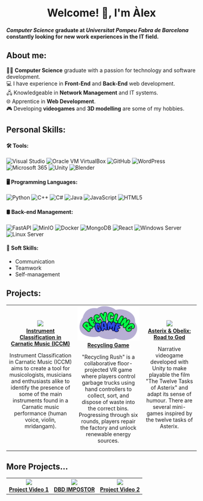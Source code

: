 # <div align="center">Welcome! 👋, I'm Àlex</div>  
#### *Computer Science* graduate at *Universitat Pompeu Fabra de Barcelona* constantly looking for new work experiences in the IT field.

## About me:
👨‍💻 **Computer Science** graduate with a passion for technology and software development.  
💻 I have experience in **Front-End** and **Back-End** web development.  
🖧 Knowledgeable in **Network Management** and IT systems.  
🌐 Apprentice in **Web Development**.  
🎮 Developing **videogames** and **3D modelling** are some of my hobbies.  

## Personal Skills:

#### 🛠️ Tools:
![Visual Studio](https://img.shields.io/badge/Visual%20Studio-5C2D91?style=flat&logo=visual%20studio&logoColor=white)  ![Oracle VM VirtualBox](https://img.shields.io/badge/VirtualBox-183A61?style=flat&logo=virtualbox&logoColor=white)  ![GitHub](https://img.shields.io/badge/GitHub-181717?style=flat&logo=github&logoColor=white)  ![WordPress](https://img.shields.io/badge/WordPress-21759B?style=flat&logo=wordpress&logoColor=white)  ![Microsoft 365](https://img.shields.io/badge/Microsoft%20365-D83B01?style=flat&logo=microsoft%20office&logoColor=white) ![Unity](https://img.shields.io/badge/Unity-000000?style=flat&logo=unity&logoColor=white)  ![Blender](https://img.shields.io/badge/Blender-000000?style=flat&logo=blender&logoColor=white)  

#### 🖥️ Programming Languages:
![Python](https://img.shields.io/badge/Python-3776AB?style=flat&logo=python&logoColor=white)  ![C++](https://img.shields.io/badge/C++-00599C?style=flat&logo=cplusplus&logoColor=white)  ![C#](https://img.shields.io/badge/C%23-239120?style=flat&logo=csharp&logoColor=white)  ![Java](https://img.shields.io/badge/Java-007396?style=flat&logo=java&logoColor=white)  ![JavaScript](https://img.shields.io/badge/JavaScript-F7DF1E?style=flat&logo=javascript&logoColor=black)  ![HTML5](https://img.shields.io/badge/HTML5-E34F26?style=flat&logo=html5&logoColor=white)  

#### 🛢 Back-end Management:
![FastAPI](https://img.shields.io/badge/FastAPI-009688?style=flat&logo=fastapi&logoColor=white)  ![MinIO](https://img.shields.io/badge/MinIO-FF3333?style=flat&logo=minio&logoColor=white)  ![Docker](https://img.shields.io/badge/Docker-2496ED?style=flat&logo=docker&logoColor=white)  ![MongoDB](https://img.shields.io/badge/MongoDB-47A248?style=flat&logo=mongodb&logoColor=white)  ![React](https://img.shields.io/badge/React-61DAFB?style=flat&logo=react&logoColor=black)  ![Windows Server](https://img.shields.io/badge/Windows%20Server-0078D6?style=flat&logo=windows&logoColor=white)  ![Linux Server](https://img.shields.io/badge/Linux%20Server-FCC624?style=flat&logo=linux&logoColor=black)  

#### 🤝 Soft Skills:
- Communication  
- Teamwork  
- Self-management  

## Projects:
<div align="center">
  <table>
    <tr>
      <td align="center">
        <a href="https://github.com/Dunxter/iccm/">
          <img src="https://github.com/Dunxter/iccm/blob/main/Carnatic-Trinity-by-S-Rajam.jpeg" width="300" />
          <br />
          <strong>Instrument Classification in Carnatic Music (ICCM)</strong>
        </a>
        <p>Instrument Classification in Carnatic Music (ICCM) aims to create a tool for musicologists, musicians and enthusiasts alike to identify the presence of some of the main instruments found in a Carnatic music performance (human voice, violin, mridangam). </p>
      </td>
      <td align="center">
        <a href="https://github.com/AlexHerreroDiaz/SI_Recycling">
          <img src="https://github.com/AlexHerreroDiaz/SI_Recycling/blob/main/logoGame.png" width="300" />
          <br />
          <strong>Recycling Game</strong>
        </a>
        <p>"Recycling Rush" is a collaborative floor-projected VR game where players control garbage trucks using hand controllers to collect, sort, and dispose of waste into the correct bins. Progressing through six rounds, players repair the factory and unlock renewable energy sources.</p>
      </td>
      <td align="center">
        <a href="https://github.com/jahanzeb1000/asterixiobelix">
          <img src="https://github.com/jahanzeb1000/asterixiobelix/blob/main/Assets/Backgrounds/IntroFons.png" width="300" />
          <br />
          <strong>Asterix & Obelix: Road to God</strong>
        </a>
        <p>Narrative videogame developed with Unity to make playable the film "The Twelve Tasks of Asterix" and adapt its sense of humour. There are several mini-games inspired by the twelve tasks of Asterix.</p>
      </td>
    </tr>
  </table>
</div>

## More Projects...

<div align="center">
  <table>
    <tr>
      <td align="center">
        <a href="https://www.youtube.com/watch?v=JQzXTE7kgvg&ab_channel=%C3%80LEXHERREROD%C3%8DAZ">
          <img src="https://img.youtube.com/vi/video_link1/0.jpg" width="300" />
          <br />
          <strong>Project Video 1</strong>
        </a>
      </td>
      <td align="center">
        <a href="https://github.com/AlexHerreroDiaz/2DGAME">
          <img src="https://github.com/AlexHerreroDiaz/2DGAME/blob/main/ScreenshotGame.png" width="300" />
          <br />
          <strong>DBD IMPOSTOR</strong>
        </a>
      </td>
      <td align="center">
        <a href="https://www.youtube.com/watch?v=video_link2">
          <img src="https://img.youtube.com/vi/video_link2/0.jpg" width="300" />
          <br />
          <strong>Project Video 2</strong>
        </a>
      </td>
    </tr>
  </table>
</div>

